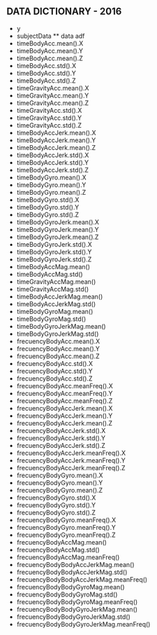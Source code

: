 ## DATA DICTIONARY - 2016
* y
* subjectData
** data adf
* timeBodyAcc.mean().X
* timeBodyAcc.mean().Y
* timeBodyAcc.mean().Z
* timeBodyAcc.std().X
* timeBodyAcc.std().Y
* timeBodyAcc.std().Z
* timeGravityAcc.mean().X
* timeGravityAcc.mean().Y
* timeGravityAcc.mean().Z
* timeGravityAcc.std().X
* timeGravityAcc.std().Y
* timeGravityAcc.std().Z
* timeBodyAccJerk.mean().X
* timeBodyAccJerk.mean().Y
* timeBodyAccJerk.mean().Z
* timeBodyAccJerk.std().X
* timeBodyAccJerk.std().Y
* timeBodyAccJerk.std().Z
* timeBodyGyro.mean().X
* timeBodyGyro.mean().Y
* timeBodyGyro.mean().Z
* timeBodyGyro.std().X
* timeBodyGyro.std().Y
* timeBodyGyro.std().Z
* timeBodyGyroJerk.mean().X
* timeBodyGyroJerk.mean().Y
* timeBodyGyroJerk.mean().Z
* timeBodyGyroJerk.std().X
* timeBodyGyroJerk.std().Y
* timeBodyGyroJerk.std().Z
* timeBodyAccMag.mean()
* timeBodyAccMag.std()
* timeGravityAccMag.mean()
* timeGravityAccMag.std()
* timeBodyAccJerkMag.mean()
* timeBodyAccJerkMag.std()
* timeBodyGyroMag.mean()
* timeBodyGyroMag.std()
* timeBodyGyroJerkMag.mean()
* timeBodyGyroJerkMag.std()
* frecuencyBodyAcc.mean().X
* frecuencyBodyAcc.mean().Y
* frecuencyBodyAcc.mean().Z
* frecuencyBodyAcc.std().X
* frecuencyBodyAcc.std().Y
* frecuencyBodyAcc.std().Z
* frecuencyBodyAcc.meanFreq().X
* frecuencyBodyAcc.meanFreq().Y
* frecuencyBodyAcc.meanFreq().Z
* frecuencyBodyAccJerk.mean().X
* frecuencyBodyAccJerk.mean().Y
* frecuencyBodyAccJerk.mean().Z
* frecuencyBodyAccJerk.std().X
* frecuencyBodyAccJerk.std().Y
* frecuencyBodyAccJerk.std().Z
* frecuencyBodyAccJerk.meanFreq().X
* frecuencyBodyAccJerk.meanFreq().Y
* frecuencyBodyAccJerk.meanFreq().Z
* frecuencyBodyGyro.mean().X
* frecuencyBodyGyro.mean().Y
* frecuencyBodyGyro.mean().Z
* frecuencyBodyGyro.std().X
* frecuencyBodyGyro.std().Y
* frecuencyBodyGyro.std().Z
* frecuencyBodyGyro.meanFreq().X
* frecuencyBodyGyro.meanFreq().Y
* frecuencyBodyGyro.meanFreq().Z
* frecuencyBodyAccMag.mean()
* frecuencyBodyAccMag.std()
* frecuencyBodyAccMag.meanFreq()
* frecuencyBodyBodyAccJerkMag.mean()
* frecuencyBodyBodyAccJerkMag.std()
* frecuencyBodyBodyAccJerkMag.meanFreq()
* frecuencyBodyBodyGyroMag.mean()
* frecuencyBodyBodyGyroMag.std()
* frecuencyBodyBodyGyroMag.meanFreq()
* frecuencyBodyBodyGyroJerkMag.mean()
* frecuencyBodyBodyGyroJerkMag.std()
* frecuencyBodyBodyGyroJerkMag.meanFreq()
